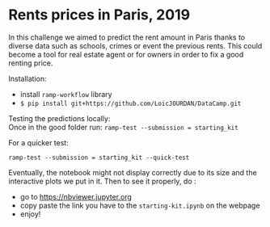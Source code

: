 # Rents prices in Paris, 2019

In this challenge we aimed to predict the rent amount in Paris thanks to diverse data such as schools, crimes or event the previous rents. This could become a tool for real estate agent or for owners in order to fix a good renting price. 

Installation: 
 - install `ramp-workflow` library 
 - `$ pip install git+https://github.com/LoicJOURDAN/DataCamp.git`
 
 Testing the predictions locally:  
 Once in the good folder run:
  `ramp-test --submission = starting_kit`
  
 For a quicker test:
 
`ramp-test --submission = starting_kit --quick-test `

Eventually, the notebook might not display correctly due to its size and the interactive plots we put in it. Then to see it properly, do :  
- go to https://nbviewer.jupyter.org  
- copy paste the link you have to the `starting-kit.ipynb` on the webpage  
- enjoy!
